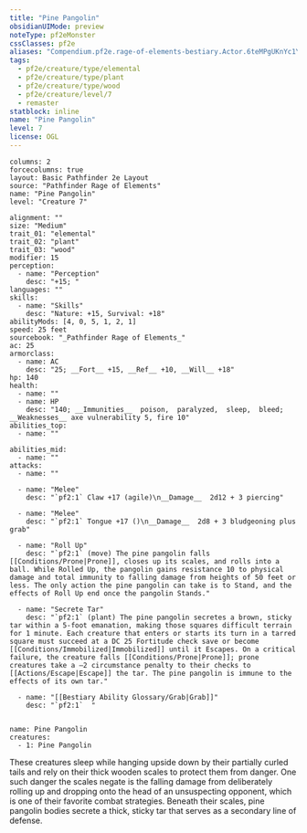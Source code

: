 ```yaml
---
title: "Pine Pangolin"
obsidianUIMode: preview
noteType: pf2eMonster
cssClasses: pf2e
aliases: "Compendium.pf2e.rage-of-elements-bestiary.Actor.6teMPgUKnYc1YIIx" 
tags:
  - pf2e/creature/type/elemental
  - pf2e/creature/type/plant
  - pf2e/creature/type/wood
  - pf2e/creature/level/7
  - remaster
statblock: inline
name: "Pine Pangolin"
level: 7
license: OGL
---
```


```statblock
columns: 2
forcecolumns: true
layout: Basic Pathfinder 2e Layout
source: "Pathfinder Rage of Elements"
name: "Pine Pangolin"
level: "Creature 7"

alignment: ""
size: "Medium"
trait_01: "elemental"
trait_02: "plant"
trait_03: "wood"
modifier: 15
perception:
  - name: "Perception"
    desc: "+15; "
languages: ""
skills:
  - name: "Skills"
    desc: "Nature: +15, Survival: +18"
abilityMods: [4, 0, 5, 1, 2, 1]
speed: 25 feet
sourcebook: "_Pathfinder Rage of Elements_"
ac: 25
armorclass:
  - name: AC
    desc: "25; __Fort__ +15, __Ref__ +10, __Will__ +18"
hp: 140
health:
  - name: ""
  - name: HP
    desc: "140; __Immunities__  poison,  paralyzed,  sleep,  bleed; __Weaknesses__ axe vulnerability 5, fire 10"
abilities_top:
  - name: ""

abilities_mid:
  - name: ""
attacks:
  - name: ""

  - name: "Melee"
    desc: "`pf2:1` Claw +17 (agile)\n__Damage__  2d12 + 3 piercing"

  - name: "Melee"
    desc: "`pf2:1` Tongue +17 ()\n__Damage__  2d8 + 3 bludgeoning plus grab"

  - name: "Roll Up"
    desc: "`pf2:1` (move) The pine pangolin falls [[Conditions/Prone|Prone]], closes up its scales, and rolls into a ball. While Rolled Up, the pangolin gains resistance 10 to physical damage and total immunity to falling damage from heights of 50 feet or less. The only action the pine pangolin can take is to Stand, and the effects of Roll Up end once the pangolin Stands."

  - name: "Secrete Tar"
    desc: "`pf2:1` (plant) The pine pangolin secretes a brown, sticky tar within a 5-foot emanation, making those squares difficult terrain for 1 minute. Each creature that enters or starts its turn in a tarred square must succeed at a DC 25 Fortitude check save or become [[Conditions/Immobilized|Immobilized]] until it Escapes. On a critical failure, the creature falls [[Conditions/Prone|Prone]]; prone creatures take a –2 circumstance penalty to their checks to [[Actions/Escape|Escape]] the tar. The pine pangolin is immune to the effects of its own tar."

  - name: "[[Bestiary Ability Glossary/Grab|Grab]]"
    desc: "`pf2:1`  "
 
```

```encounter-table
name: Pine Pangolin
creatures:
  - 1: Pine Pangolin
```



These creatures sleep while hanging upside down by their partially curled tails and rely on their thick wooden scales to protect them from danger. One such danger the scales negate is the falling damage from deliberately rolling up and dropping onto the head of an unsuspecting opponent, which is one of their favorite combat strategies. Beneath their scales, pine pangolin bodies secrete a thick, sticky tar that serves as a secondary line of defense.
